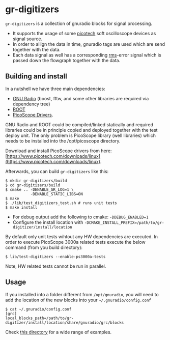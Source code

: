 
# gr-digitizers

`gr-digitizers` is a collection of gnuradio blocks for signal processing.

- It supports the usage of some [picotech](https://www.picotech.com/) soft oscilloscope devices as signal source.
- In order to allign the data in time, gnuradio tags are used which are send together with the data.
- Each data signal as well has a corresponding [rms](https://en.wikipedia.org/wiki/Root_mean_square)-error signal which is passed down the flowgraph together with the data.

## Building and install

In a nutshell we have three main dependencies:
 - [GNU Radio](https://www.gnuradio.org/) (boost, fftw, and some other libraries are required via dependency tree)
 - [ROOT](https://root.cern/)
 - [PicoScope Drivers](https://www.picotech.com/downloads/linux).

GNU Radio and ROOT could be compiled/linked statically and required libraries could be in principle copied
and deployed together with the test deploy unit. The only problem is PicoScope library (well libraries)
which needs to be installed into the /opt/picoscope directory.

Download and install PicoScope drivers from here: [https://www.picotech.com/downloads/linux](https://www.picotech.com/downloads/linux).

Afterwards, you can build `gr-digitizers` like this:

```shell
$ mkdir gr-digitizers/build
$ cd gr-digitizers/build
$ cmake .. -DENABLE_GR_LOG=1 \
           -DENABLE_STATIC_LIBS=ON
$ make
$ ./lib/test_digitizers_test.sh # runs unit tests
$ make install
```
- For debug output add the following to cmake: `-DDEBUG_ENABLED=1`
- Configure the install location with `-DCMAKE_INSTALL_PREFIX=/path/to/gr-digitizer/install/location` 

By default only unit tests wihtout any HW dependencies are executed. In order to execute PicoScope 3000a
related tests execute the below command (from you build directory):

```shell
$ lib/test-digitizers --enable-ps3000a-tests
```

Note, HW related tests cannot be run in parallel.

## Usage

If you installed into a folder different from `/opt/gnuradio`, you will need to add the location of the new blocks into your `~/.gnuradio/config.conf`

```shell
$ cat ~/.gnuradio/config.conf 
[grc]
local_blocks_path=/path/to/gr-digitizer/install/location/share/gnuradio/grc/blocks
```

Check [this directory](examples) for a wide range of examples.
